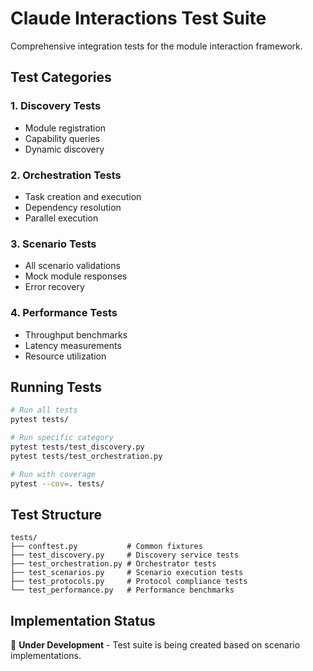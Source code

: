 # Claude Interactions Test Suite

Comprehensive integration tests for the module interaction framework.

## Test Categories

### 1. Discovery Tests
- Module registration
- Capability queries
- Dynamic discovery

### 2. Orchestration Tests
- Task creation and execution
- Dependency resolution
- Parallel execution

### 3. Scenario Tests
- All scenario validations
- Mock module responses
- Error recovery

### 4. Performance Tests
- Throughput benchmarks
- Latency measurements
- Resource utilization

## Running Tests

```bash
# Run all tests
pytest tests/

# Run specific category
pytest tests/test_discovery.py
pytest tests/test_orchestration.py

# Run with coverage
pytest --cov=. tests/
```

## Test Structure

```
tests/
├── conftest.py           # Common fixtures
├── test_discovery.py     # Discovery service tests
├── test_orchestration.py # Orchestrator tests
├── test_scenarios.py     # Scenario execution tests
├── test_protocols.py     # Protocol compliance tests
└── test_performance.py   # Performance benchmarks
```

## Implementation Status

🚧 **Under Development** - Test suite is being created based on scenario implementations.